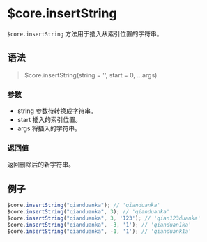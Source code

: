 # $core.insertString

`$core.insertString` 方法用于插入从索引位置的字符串。

## 语法

> $core.insertString(string = '', start = 0, ...args)

### 参数

- string 参数待转换成字符串。
- start 插入的索引位置。
- args 将插入的字符串。

### 返回值

返回删除后的新字符串。

## 例子

```javascript
$core.insertString("qianduanka"); // 'qianduanka'
$core.insertString("qianduanka", 3); // 'qianduanka'
$core.insertString("qianduanka", 3, '123'); // 'qian123duanka'
$core.insertString("qianduanka", -3, '1'); // 'qianduan1ka'
$core.insertString("qianduanka", -1, '1'); // 'qianduank1a'
```
